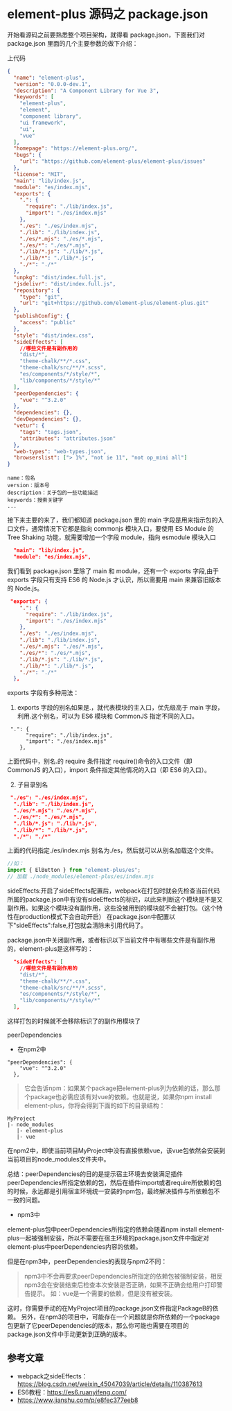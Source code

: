 
# element-plus 源码之 package.json

开始看源码之前要熟悉整个项目架构，就得看 package.json，下面我们对 package.json 里面的几个主要参数的做下介绍：

上代码

```json
{
  "name": "element-plus",
  "version": "0.0.0-dev.1",
  "description": "A Component Library for Vue 3",
  "keywords": [
    "element-plus",
    "element",
    "component library",
    "ui framework",
    "ui",
    "vue"
  ],
  "homepage": "https://element-plus.org/",
  "bugs": {
    "url": "https://github.com/element-plus/element-plus/issues"
  },
  "license": "MIT",
  "main": "lib/index.js",
  "module": "es/index.mjs",
  "exports": {
    ".": {
      "require": "./lib/index.js",
      "import": "./es/index.mjs"
    },
    "./es": "./es/index.mjs",
    "./lib": "./lib/index.js",
    "./es/*.mjs": "./es/*.mjs",
    "./es/*": "./es/*.mjs",
    "./lib/*.js": "./lib/*.js",
    "./lib/*": "./lib/*.js",
    "./*": "./*"
  },
  "unpkg": "dist/index.full.js",
  "jsdelivr": "dist/index.full.js",
  "repository": {
    "type": "git",
    "url": "git+https://github.com/element-plus/element-plus.git"
  },
  "publishConfig": {
    "access": "public"
  },
  "style": "dist/index.css",
  "sideEffects": [
    //哪些文件是有副作用的
    "dist/*",
    "theme-chalk/**/*.css",
    "theme-chalk/src/**/*.scss",
    "es/components/*/style/*",
    "lib/components/*/style/*"
  ],
  "peerDependencies": {
    "vue": "^3.2.0"
  },
  "dependencies": {},
  "devDependencies": {},
  "vetur": {
    "tags": "tags.json",
    "attributes": "attributes.json"
  },
  "web-types": "web-types.json",
  "browserslist": ["> 1%", "not ie 11", "not op_mini all"]
}
```

```
name：包名
version：版本号
description：关于包的一些功能描述
keywords：搜索关键字
...
```

接下来主要的来了，我们都知道 package.json 里的 main 字段是用来指示包的入口文件，通常情况下它都是指向 commonjs 模块入口，要使用 ES Module 的 Tree Shaking 功能，就需要增加一个字段 module，指向 esmodule 模块入口

```json
  "main": "lib/index.js",
  "module": "es/index.mjs",
```

我们看到 package.json 里除了 main 和 module，还有一个 exports 字段,由于 exports 字段只有支持 ES6 的 Node.js 才认识，所以需要用 main 来兼容旧版本的 Node.js。

```json
 "exports": {
    ".": {
      "require": "./lib/index.js",
      "import": "./es/index.mjs"
    },
    "./es": "./es/index.mjs",
    "./lib": "./lib/index.js",
    "./es/*.mjs": "./es/*.mjs",
    "./es/*": "./es/*.mjs",
    "./lib/*.js": "./lib/*.js",
    "./lib/*": "./lib/*.js",
    "./*": "./*"
  },
```

exports 字段有多种用法：

1. exports 字段的别名如果是.，就代表模块的主入口，优先级高于 main 字段，利用.这个别名，可以为 ES6 模块和 CommonJS 指定不同的入口。

```
 ".": {
      "require": "./lib/index.js",
      "import": "./es/index.mjs"
    },
```

上面代码中，别名.的 require 条件指定 require()命令的入口文件（即 CommonJS 的入口），import 条件指定其他情况的入口（即 ES6 的入口）。

2. 子目录别名

```json
 "./es": "./es/index.mjs",
  "./lib": "./lib/index.js",
  "./es/*.mjs": "./es/*.mjs",
  "./es/*": "./es/*.mjs",
  "./lib/*.js": "./lib/*.js",
  "./lib/*": "./lib/*.js",
  "./*": "./*"
```

上面的代码指定./es/index.mjs 别名为./es，然后就可以从别名加载这个文件。

```js
//如：
import { ElButton } from "element-plus/es";
// 加载 ./node_modules/element-plus/es/index.mjs
```
sideEffects:开启了sideEffects配置后，webpack在打包时就会先检查当前代码所属的package.json中有没有sideEffects的标识，以此来判断这个模块是不是又副作用。如果这个模块没有副作用，这些没被用到的模块就不会被打包。（这个特性在production模式下会自动开启）
在package.json中配置以下"sideEffects":false,打包就会清除未引用代码了。

package.json中关闭副作用，或者标识以下当前文件中有哪些文件是有副作用的，element-plus是这样写的：
```json
  "sideEffects": [
    //哪些文件是有副作用的
    "dist/*",
    "theme-chalk/**/*.css",
    "theme-chalk/src/**/*.scss",
    "es/components/*/style/*",
    "lib/components/*/style/*"
  ],
```
这样打包的时候就不会移除标识了的副作用模块了

peerDependencies

- 在npm2中

```
"peerDependencies": {
    "vue": "^3.2.0"
  },
```
> 它会告诉npm：如果某个package把element-plus列为依赖的话，那么那个package也必需应该有对vue的依赖。也就是说，如果你npm install element-plus，你将会得到下面的如下的目录结构：

```
MyProject
|- node_modules
   |- element-plus
   |- vue
```

在npm2中，即使当前项目MyProject中没有直接依赖vue，该vue包依然会安装到当前项目的node_modules文件夹中。

总结：peerDependencies的目的是提示宿主环境去安装满足插件peerDependencies所指定依赖的包，然后在插件import或者require所依赖的包的时候，永远都是引用宿主环境统一安装的npm包，最终解决插件与所依赖包不一致的问题。

- npm3中

element-plus包中peerDependencies所指定的依赖会随着npm install element-plus一起被强制安装，所以不需要在宿主环境的package.json文件中指定对element-plus中peerDependencies内容的依赖。

但是在npm3中，peerDependencies的表现与npm2不同：

> npm3中不会再要求peerDependencies所指定的依赖包被强制安装，相反npm3会在安装结束后检查本次安装是否正确，如果不正确会给用户打印警告提示。
如：vue是一个需要的依赖，但是没有被安装。 

这时，你需要手动的在MyProject项目的package.json文件指定PackageB的依赖。
另外，在npm3的项目中，可能存在一个问题就是你所依赖的一个package包更新了它peerDependencies的版本，那么你可能也需要在项目的package.json文件中手动更新到正确的版本。

## 参考文章 

- webpack之sideEffects：https://blog.csdn.net/weixin_45047039/article/details/110387613
- ES6教程：https://es6.ruanyifeng.com/
- https://www.jianshu.com/p/e8fec377eeb8
